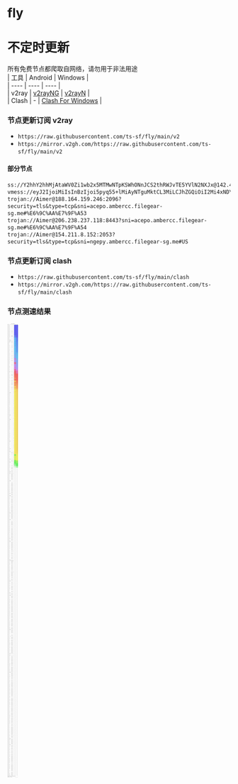 # fly
# 不定时更新
所有免费节点都爬取自网络，请勿用于非法用途  
|  工具  | Android  | Windows  |  
|  ----  | ----   | ----  |  
| v2ray  | [v2rayNG](https://github.com/2dust/v2rayNG/releases) | [v2rayN](https://github.com/2dust/v2rayN/releases) |  
| Clash  | - | [Clash For Windows](https://github.com/2dust/clashN/releases) | 
  
### 节点更新订阅  v2ray
- `https://raw.githubusercontent.com/ts-sf/fly/main/v2`  
- `https://mirror.v2gh.com/https://raw.githubusercontent.com/ts-sf/fly/main/v2`  

#### 部分节点  
``` 
ss://Y2hhY2hhMjAtaWV0Zi1wb2x5MTMwNTpKSWhONnJCS2thRWJvTE5YVlN2NXJx@142.4.216.225:80#%F0%9F%87%A8%F0%9F%87%A6CA%E5%8A%A0%E6%8B%BF%E5%A4%A7%2013.5MB%2Fs
vmess://eyJ2IjoiMiIsInBzIjoi5pyq55+lMiAyNTguMktCL3MiLCJhZGQiOiI2Mi4xNDYuMjMyLjE1NiIsInBvcnQiOiIzMzI4MSIsImlkIjoiMjRlZGEwZWEtYWNmMC00NTM4LWEwMDEtZjc0NmE0ODAyMzdhIiwiYWlkIjoiMCIsInNjeSI6ImF1dG8iLCJuZXQiOiJ0Y3AiLCJ0eXBlIjoibm9uZSIsImhvc3QiOiIiLCJwYXRoIjoiIiwidGxzIjoiIiwic25pIjoiIiwidGVzdF9uYW1lIjoiMiJ9
trojan://Aimer@188.164.159.246:2096?security=tls&type=tcp&sni=acepo.ambercc.filegear-sg.me#%E6%9C%AA%E7%9F%A53
trojan://Aimer@206.238.237.118:8443?sni=acepo.ambercc.filegear-sg.me#%E6%9C%AA%E7%9F%A54
trojan://Aimer@154.211.8.152:2053?security=tls&type=tcp&sni=ngepy.ambercc.filegear-sg.me#US
```
### 节点更新订阅  clash
- `https://raw.githubusercontent.com/ts-sf/fly/main/clash`  
- `https://mirror.v2gh.com/https://raw.githubusercontent.com/ts-sf/fly/main/clash`  

### 节点测速结果
![image](traffic.png)
